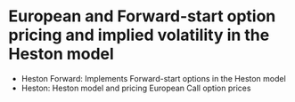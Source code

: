 # European and Forward-start option pricing and implied volatility in the Heston model
- Heston Forward: Implements Forward-start options in the Heston model
- Heston: Heston model and pricing European Call option prices

